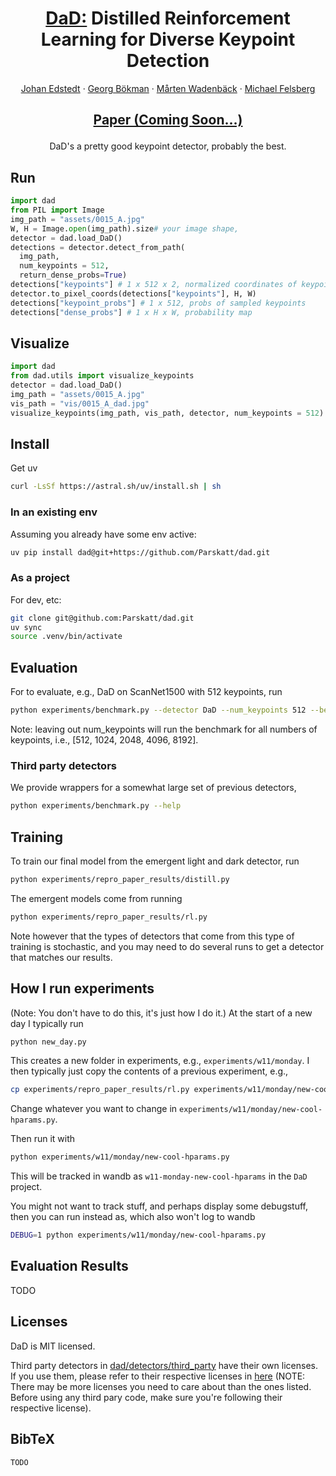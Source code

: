 <p align="center">
  <h1 align="center"> <ins>DaD:</ins> Distilled Reinforcement Learning for Diverse Keypoint Detection</h1>
  <p align="center">
    <a href="https://scholar.google.com/citations?user=Ul-vMR0AAAAJ">Johan Edstedt</a>
    ·
    <a href="https://scholar.google.com/citations?user=FUE3Wd0AAAAJ">Georg Bökman</a>
    ·
    <a href="https://scholar.google.com/citations?user=6WRQpCQAAAAJ">Mårten Wadenbäck</a>
    ·
    <a href="https://scholar.google.com/citations?user=lkWfR08AAAAJ">Michael Felsberg</a>
  </p>
  <h2 align="center"><p>
    <a href="README.md" align="center">Paper (Coming Soon...)</a>
  </p></h2>
  <div align="center">DaD's a pretty good keypoint detector, probably the best.</div>
</p>
<p align="center">
</p>

## Run
```python
import dad
from PIL import Image
img_path = "assets/0015_A.jpg"
W, H = Image.open(img_path).size# your image shape,
detector = dad.load_DaD()
detections = detector.detect_from_path(
  img_path, 
  num_keypoints = 512,
  return_dense_probs=True)
detections["keypoints"] # 1 x 512 x 2, normalized coordinates of keypoints
detector.to_pixel_coords(detections["keypoints"], H, W)
detections["keypoint_probs"] # 1 x 512, probs of sampled keypoints
detections["dense_probs"] # 1 x H x W, probability map
```

## Visualize
```python
import dad
from dad.utils import visualize_keypoints
detector = dad.load_DaD()
img_path = "assets/0015_A.jpg"
vis_path = "vis/0015_A_dad.jpg"
visualize_keypoints(img_path, vis_path, detector, num_keypoints = 512)
```

## Install
Get uv
```bash
curl -LsSf https://astral.sh/uv/install.sh | sh
```
### In an existing env
Assuming you already have some env active:
```bash
uv pip install dad@git+https://github.com/Parskatt/dad.git
```
### As a project 
For dev, etc:
```bash
git clone git@github.com:Parskatt/dad.git
uv sync
source .venv/bin/activate
```

## Evaluation
For to evaluate, e.g., DaD on ScanNet1500 with 512 keypoints, run
```bash
python experiments/benchmark.py --detector DaD --num_keypoints 512 --benchmark ScanNet1500
```
Note: leaving out num_keypoints will run the benchmark for all numbers of keypoints, i.e., [512, 1024, 2048, 4096, 8192].
### Third party detectors
We provide wrappers for a somewhat large set of previous detectors, 
```bash
python experiments/benchmark.py --help
```

## Training
To train our final model from the emergent light and dark detector, run
```bash
python experiments/repro_paper_results/distill.py
```
The emergent models come from running
```bash
python experiments/repro_paper_results/rl.py
```
Note however that the types of detectors that come from this type of training is stochastic, and you may need to do several runs to get a detector that matches our results.

## How I run experiments
(Note: You don't have to do this, it's just how I do it.)
At the start of a new day I typically run 
```bash
python new_day.py
```
This creates a new folder in experiments, e.g., `experiments/w11/monday`.
I then typically just copy the contents of a previous experiment, e.g.,
```bash
cp experiments/repro_paper_results/rl.py experiments/w11/monday/new-cool-hparams.py
```
Change whatever you want to change in `experiments/w11/monday/new-cool-hparams.py`.

Then run it with
```bash
python experiments/w11/monday/new-cool-hparams.py
```
This will be tracked in wandb as `w11-monday-new-cool-hparams` in the `DaD` project.

You might not want to track stuff, and perhaps display some debugstuff, then you can run instead as, which also won't log to wandb
```bash
DEBUG=1 python experiments/w11/monday/new-cool-hparams.py
```
## Evaluation Results
TODO

## Licenses
DaD is MIT licensed.

Third party detectors in [dad/detectors/third_party](dad/detectors/third_party) have their own licenses. If you use them, please refer to their respective licenses in [here](licenses) (NOTE: There may be more licenses you need to care about than the ones listed. Before using any third pary code, make sure you're following their respective license).




## BibTeX

```txt
TODO
```
